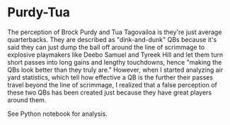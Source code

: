 # Purdy-Tua
The perception of Brock Purdy and Tua Tagovailoa is they're just average quarterbacks.  They are described as "dink-and-dunk" QBs because it's said they can just dump the ball off around the line of scrimmage to explosive playmakers like Deebo Samuel and Tyreek Hill and let them turn short passes into long gains and lengthy touchdowns, hence "making the QBs look better than they truly are."  However, when I started analyzing air yard statistics, which tell how effective a QB is the further their passes travel beyond the line of scrimmage, I realized that a false perception of these two QBs has been created just because they have great players around them.  

See Python notebook for analysis.
